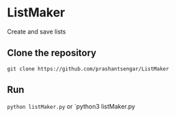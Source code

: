 # ListMaker
Create and save lists

## Clone the repository
`git clone https://github.com/prashantsengar/ListMaker`

## Run
`python listMaker.py` or `python3 listMaker.py
